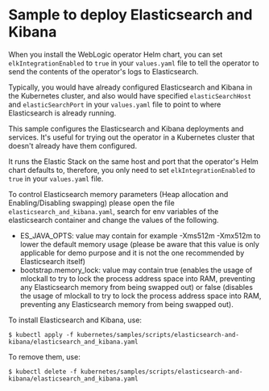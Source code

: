 # Sample to deploy Elasticsearch and Kibana


When you install the WebLogic operator Helm chart, you can set
`elkIntegrationEnabled` to `true` in your `values.yaml` file to tell the operator to send the contents of the operator's logs to Elasticsearch.

Typically, you would have already configured Elasticsearch and Kibana in the
Kubernetes cluster, and also would have specified `elasticSearchHost` and `elasticSearchPort` in your `values.yaml` file to point to where Elasticsearch is already running.

This sample configures the Elasticsearch and Kibana deployments and services.
It's useful for trying out the operator in a Kubernetes cluster that doesn't already
have them configured.

It runs the Elastic Stack on the same host and port that the operator's Helm chart defaults
to, therefore, you only need to set `elkIntegrationEnabled` to `true` in your
`values.yaml` file.

To control Elasticsearch memory parameters (Heap allocation and Enabling/Disabling swapping) please open the file `elasticsearch_and_kibana.yaml`, search for env variables of the elasticsearch container and change the values of the following.

* ES_JAVA_OPTS: value may contain for example -Xms512m -Xmx512m to lower the default memory usage (please be aware that this value is only applicable for demo purpose and it is not the one recommended by Elasticsearch itself)
* bootstrap.memory_lock: value may contain true (enables the usage of mlockall to try to lock the process address space into RAM, preventing any Elasticsearch memory from being swapped out) or false (disables the usage of mlockall to try to lock the process address space into RAM, preventing any Elasticsearch memory from being swapped out). 

To install Elasticsearch and Kibana, use:
```shell
$ kubectl apply -f kubernetes/samples/scripts/elasticsearch-and-kibana/elasticsearch_and_kibana.yaml
```

To remove them, use:
```shell
$ kubectl delete -f kubernetes/samples/scripts/elasticsearch-and-kibana/elasticsearch_and_kibana.yaml
```
